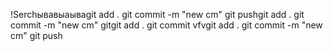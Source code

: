 !Serchывавыаываgit add . git commit -m "new cm" git pushgit add . git commit -m
"new cm" gitgit add .
git commit vfvgit add .
git commit -m "new cm"
git push
